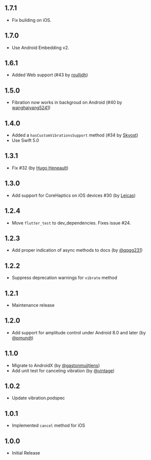 ## 1.7.1

- Fix building on iOS.

## 1.7.0

- Use Android Embedding v2.

## 1.6.1

- Added Web support (#43 by [roulljdh](https://github.com/roulljdh))

## 1.5.0

- Fibration now works in backgroud on Android (#40 by [wanghaiyang5241](https://github.com/wanghaiyang5241))

## 1.4.0

- Added a `hasCustomVibrationsSupport` method (#34 by [Skyost](https://github.com/Skyost))
- Use Swift 5.0

## 1.3.1

- Fix #32 (by [Hugo Heneault](https://github.com/HugoHeneault))

## 1.3.0

- Add support for CoreHaptics on iOS devices #30 (by [Leicas](https://github.com/Leicas))

## 1.2.4

- Move `flutter_test` to dev_dependencies. Fixes issue #24.

## 1.2.3

- Add proper indication of async methods to docs (by [@qqgg231](https://github.com/qqgg231))

## 1.2.2

- Suppress deprecation warnings for `vibrate` method

## 1.2.1

- Maintenance release

## 1.2.0

- Add support for amplitude control under Android 8.0 and later (by [@pmundt](https://github.com/pmundt))

## 1.1.0

- Migrate to AndroidX (by [@gastonmuijtjens](https://github.com/gastonmuijtjens))
- Add unit test for canceling vibration (by [@vintage](https://github.com/vintage)) 

## 1.0.2

- Update vibration.podspec

## 1.0.1

- Implemented `cancel` method for iOS

## 1.0.0

- Initial Release
